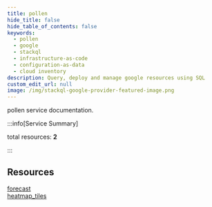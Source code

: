 ```yaml
---
title: pollen
hide_title: false
hide_table_of_contents: false
keywords:
  - pollen
  - google
  - stackql
  - infrastructure-as-code
  - configuration-as-data
  - cloud inventory
description: Query, deploy and manage google resources using SQL
custom_edit_url: null
image: /img/stackql-google-provider-featured-image.png
---
```


pollen service documentation.

:::info[Service Summary]

total resources: __2__  

:::

## Resources
<div class="row">
<div class="providerDocColumn">
<a href="/pollen/forecast/">forecast</a>
</div>
<div class="providerDocColumn">
<a href="/pollen/heatmap_tiles/">heatmap_tiles</a>
</div>
</div>